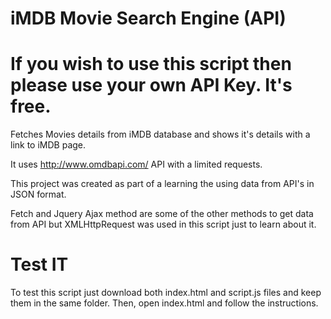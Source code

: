 # iMDB Movie Search Engine (API)

# If you wish to use this script then please use your own API Key. It's free.

Fetches Movies details from iMDB database and shows it's details with a link to iMDB page.

It uses http://www.omdbapi.com/ API with a limited requests.

This project was created as part of a learning the using data from API's in JSON format. 

Fetch and Jquery Ajax method are some of the other methods to get data from API but XMLHttpRequest was used in this script just to learn about it.

# Test IT

To test this script just download both index.html and script.js files and keep them in the same folder. Then, open index.html and follow the instructions.
